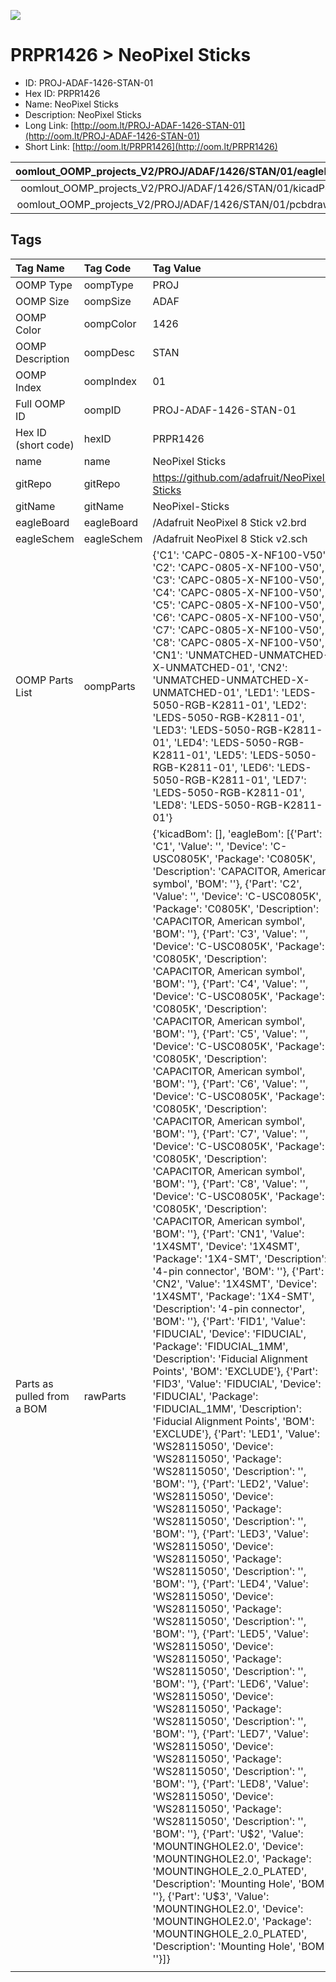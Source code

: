 


  
![][im]
# PRPR1426 > NeoPixel Sticks

- ID: PROJ-ADAF-1426-STAN-01
- Hex ID: PRPR1426
- Name: NeoPixel Sticks
- Description: NeoPixel Sticks
- Long Link: [http://oom.lt/PROJ-ADAF-1426-STAN-01](http://oom.lt/PROJ-ADAF-1426-STAN-01)
- Short Link: [http://oom.lt/PRPR1426](http://oom.lt/PRPR1426)
  

|oomlout_OOMP_projects_V2/PROJ/ADAF/1426/STAN/01/eagleImage.png|oomlout_OOMP_projects_V2/PROJ/ADAF/1426/STAN/01/eagleSchemImage.png|oomlout_OOMP_projects_V2/PROJ/ADAF/1426/STAN/01/kicadPcb3dFront.png|oomlout_OOMP_projects_V2/PROJ/ADAF/1426/STAN/01/kicadPcb3dBack.png|
| :---: | :---: | :---: | :---: |
|oomlout_OOMP_projects_V2/PROJ/ADAF/1426/STAN/01/kicadPcb3d.png|oomlout_OOMP_projects_V2/PROJ/ADAF/1426/STAN/01/bomBack.png|oomlout_OOMP_projects_V2/PROJ/ADAF/1426/STAN/01/bomFront.png|oomlout_OOMP_projects_V2/PROJ/ADAF/1426/STAN/01/pcbdraw.svg|
|oomlout_OOMP_projects_V2/PROJ/ADAF/1426/STAN/01/pcbdrawBack.svg||||

## Tags
  

|Tag Name|Tag Code|Tag Value|
| :--- | :--- | :--- |
|OOMP Type|oompType|PROJ|
|OOMP Size|oompSize|ADAF|
|OOMP Color|oompColor|1426|
|OOMP Description|oompDesc|STAN|
|OOMP Index|oompIndex|01|
|Full OOMP ID|oompID|PROJ-ADAF-1426-STAN-01|
|Hex ID (short code)|hexID|PRPR1426|
|name|name|NeoPixel Sticks|
|gitRepo|gitRepo|https://github.com/adafruit/NeoPixel-Sticks|
|gitName|gitName|NeoPixel-Sticks|
|eagleBoard|eagleBoard|/Adafruit NeoPixel 8 Stick v2.brd|
|eagleSchem|eagleSchem|/Adafruit NeoPixel 8 Stick v2.sch|
|OOMP Parts List|oompParts|{'C1': 'CAPC-0805-X-NF100-V50', 'C2': 'CAPC-0805-X-NF100-V50', 'C3': 'CAPC-0805-X-NF100-V50', 'C4': 'CAPC-0805-X-NF100-V50', 'C5': 'CAPC-0805-X-NF100-V50', 'C6': 'CAPC-0805-X-NF100-V50', 'C7': 'CAPC-0805-X-NF100-V50', 'C8': 'CAPC-0805-X-NF100-V50', 'CN1': 'UNMATCHED-UNMATCHED-X-UNMATCHED-01', 'CN2': 'UNMATCHED-UNMATCHED-X-UNMATCHED-01', 'LED1': 'LEDS-5050-RGB-K2811-01', 'LED2': 'LEDS-5050-RGB-K2811-01', 'LED3': 'LEDS-5050-RGB-K2811-01', 'LED4': 'LEDS-5050-RGB-K2811-01', 'LED5': 'LEDS-5050-RGB-K2811-01', 'LED6': 'LEDS-5050-RGB-K2811-01', 'LED7': 'LEDS-5050-RGB-K2811-01', 'LED8': 'LEDS-5050-RGB-K2811-01'}|
|Parts as pulled from a BOM|rawParts|{'kicadBom': [], 'eagleBom': [{'Part': 'C1', 'Value': '', 'Device': 'C-USC0805K', 'Package': 'C0805K', 'Description': 'CAPACITOR, American symbol', 'BOM': ''}, {'Part': 'C2', 'Value': '', 'Device': 'C-USC0805K', 'Package': 'C0805K', 'Description': 'CAPACITOR, American symbol', 'BOM': ''}, {'Part': 'C3', 'Value': '', 'Device': 'C-USC0805K', 'Package': 'C0805K', 'Description': 'CAPACITOR, American symbol', 'BOM': ''}, {'Part': 'C4', 'Value': '', 'Device': 'C-USC0805K', 'Package': 'C0805K', 'Description': 'CAPACITOR, American symbol', 'BOM': ''}, {'Part': 'C5', 'Value': '', 'Device': 'C-USC0805K', 'Package': 'C0805K', 'Description': 'CAPACITOR, American symbol', 'BOM': ''}, {'Part': 'C6', 'Value': '', 'Device': 'C-USC0805K', 'Package': 'C0805K', 'Description': 'CAPACITOR, American symbol', 'BOM': ''}, {'Part': 'C7', 'Value': '', 'Device': 'C-USC0805K', 'Package': 'C0805K', 'Description': 'CAPACITOR, American symbol', 'BOM': ''}, {'Part': 'C8', 'Value': '', 'Device': 'C-USC0805K', 'Package': 'C0805K', 'Description': 'CAPACITOR, American symbol', 'BOM': ''}, {'Part': 'CN1', 'Value': '1X4SMT', 'Device': '1X4SMT', 'Package': '1X4-SMT', 'Description': '4-pin connector', 'BOM': ''}, {'Part': 'CN2', 'Value': '1X4SMT', 'Device': '1X4SMT', 'Package': '1X4-SMT', 'Description': '4-pin connector', 'BOM': ''}, {'Part': 'FID1', 'Value': 'FIDUCIAL', 'Device': 'FIDUCIAL', 'Package': 'FIDUCIAL_1MM', 'Description': 'Fiducial Alignment Points', 'BOM': 'EXCLUDE'}, {'Part': 'FID3', 'Value': 'FIDUCIAL', 'Device': 'FIDUCIAL', 'Package': 'FIDUCIAL_1MM', 'Description': 'Fiducial Alignment Points', 'BOM': 'EXCLUDE'}, {'Part': 'LED1', 'Value': 'WS28115050', 'Device': 'WS28115050', 'Package': 'WS28115050', 'Description': '', 'BOM': ''}, {'Part': 'LED2', 'Value': 'WS28115050', 'Device': 'WS28115050', 'Package': 'WS28115050', 'Description': '', 'BOM': ''}, {'Part': 'LED3', 'Value': 'WS28115050', 'Device': 'WS28115050', 'Package': 'WS28115050', 'Description': '', 'BOM': ''}, {'Part': 'LED4', 'Value': 'WS28115050', 'Device': 'WS28115050', 'Package': 'WS28115050', 'Description': '', 'BOM': ''}, {'Part': 'LED5', 'Value': 'WS28115050', 'Device': 'WS28115050', 'Package': 'WS28115050', 'Description': '', 'BOM': ''}, {'Part': 'LED6', 'Value': 'WS28115050', 'Device': 'WS28115050', 'Package': 'WS28115050', 'Description': '', 'BOM': ''}, {'Part': 'LED7', 'Value': 'WS28115050', 'Device': 'WS28115050', 'Package': 'WS28115050', 'Description': '', 'BOM': ''}, {'Part': 'LED8', 'Value': 'WS28115050', 'Device': 'WS28115050', 'Package': 'WS28115050', 'Description': '', 'BOM': ''}, {'Part': 'U$2', 'Value': 'MOUNTINGHOLE2.0', 'Device': 'MOUNTINGHOLE2.0', 'Package': 'MOUNTINGHOLE_2.0_PLATED', 'Description': 'Mounting Hole', 'BOM': ''}, {'Part': 'U$3', 'Value': 'MOUNTINGHOLE2.0', 'Device': 'MOUNTINGHOLE2.0', 'Package': 'MOUNTINGHOLE_2.0_PLATED', 'Description': 'Mounting Hole', 'BOM': ''}]}|
||||



[im]: PROJ/ADAF/1426/STAN/01/kicadPcb3d_450.png
